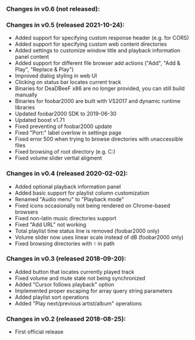 ### Changes in v0.6 (not released):


### Changes in v0.5 (released 2021-10-24):
- Added support for specifying custom response header (e.g. for CORS)
- Added support for specifying custom web content directories
- Added settings to customize window title and playback information panel content
- Added support for different file browser add actions ("Add", "Add & Play", "Replace & Play")
- Improved dialog styling in web UI
- Clicking on status bar locates current track
- Binaries for DeaDBeeF x86 are no longer provided, you can still build manually
- Binaries for foobar2000 are built with VS2017 and dynamic runtime libraries
- Updated foobar2000 SDK to 2019-06-30
- Updated boost v1.71
- Fixed preventing of foobar2000 update
- Fixed "Port:" label overlow in settings page
- Fixed error 500 when trying to browse directories with unaccessible files
- Fixed browsing of root directory (e.g. C:\)
- Fixed volume slider vertial aligment

### Changes in v0.4 (released 2020-02-02):
- Added optional playback information panel
- Added basic support for playlist column customization
- Renamed "Audio menu" to "Playback mode"
- Fixed icons occasionally not being rendered on Chrome-based browsers
- Fixed non-latin music directories support
- Fixed "Add URL" not working
- Total playlist time status line is removed (foobar2000 only)
- Volume slider now uses linear scale instead of dB (foobar2000 only)
- Fixed browsing directories with `!` in path

### Changes in v0.3 (released 2018-09-20):
- Added button that locates currently played track
- Fixed volume and mute state not being synchronized
- Added "Cursor follows playback" option
- Implemented proper escaping for array query string parameters
- Added playlist sort operations
- Added "Play next/previous artist/album" operations

### Changes in v0.2 (released 2018-08-25):
- First official release

